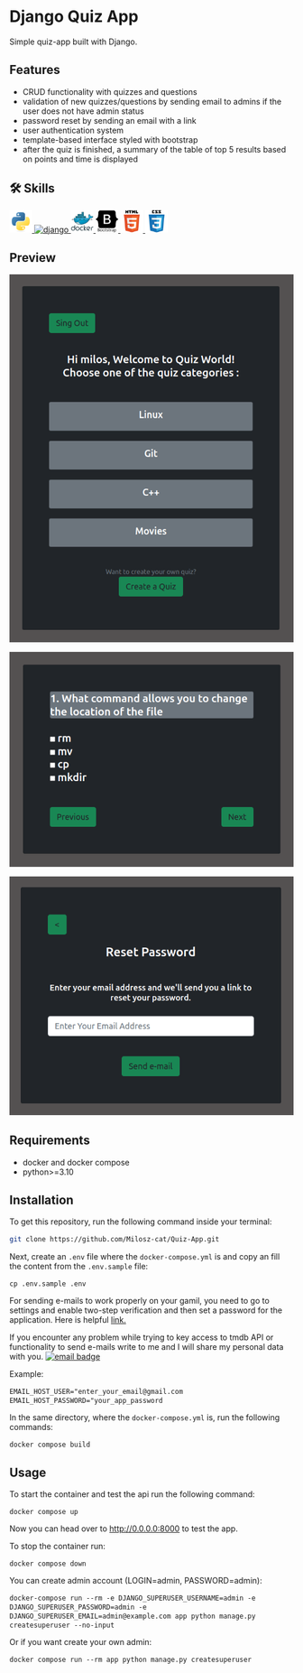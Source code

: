 # Django Quiz App

Simple quiz-app built with Django.

## Features

- CRUD functionality with quizzes and questions
- validation of new quizzes/questions by sending email to admins if the user does not have admin status
- password reset by sending an email with a link
- user authentication system
- template-based interface styled with bootstrap
- after the quiz is finished, a summary of the table of top 5 results based on points and time is displayed

## 🛠 Skills
<p align="left">  
    <a href="https://www.python.org" target="_blank" rel="noreferrer"> <img src="https://raw.githubusercontent.com/devicons/devicon/master/icons/python/python-original.svg" alt="python"             width="40" height="40"/> </a>
    <a href="https://www.djangoproject.com/" target="_blank" rel="noreferrer"> <img src="https://cdn.worldvectorlogo.com/logos/django.svg" alt="django" width="40" height="40"/> </a> 
    <a href="https://www.docker.com/" target="_blank" rel="noreferrer"> <img src="https://raw.githubusercontent.com/devicons/devicon/master/icons/docker/docker-original-wordmark.svg"         alt="docker" width="40" height="40"/> </a>  
    <a href="https://getbootstrap.com" target="_blank" rel="noreferrer"> <img src="https://raw.githubusercontent.com/devicons/devicon/master/icons/bootstrap/bootstrap-plain-wordmark.svg"         alt="bootstrap" width="40" height="40"/> </a>
    <a href="https://www.w3.org/html/" target="_blank" rel="noreferrer"> <img src="https://raw.githubusercontent.com/devicons/devicon/master/icons/html5/html5-original-wordmark.svg"              alt="html5" width="40" height="40"/> </a>
    <a href="https://www.w3schools.com/css/" target="_blank" rel="noreferrer"> <img src="https://raw.githubusercontent.com/devicons/devicon/master/icons/css3/css3-original-wordmark.svg"         alt="css3" width="40" height="40"/> </a>
</p>

## Preview

![App Screenshot](https://github.com/Milosz-cat/Quiz-App/blob/main/screenshots/Screenshot%20from%202023-03-11%2015-59-48.png)

![App Screenshot](https://github.com/Milosz-cat/Quiz-App/blob/main/screenshots/Screenshot%20from%202023-03-11%2016-01-09.png)

![App Screenshot](https://github.com/Milosz-cat/Quiz-App/blob/main/screenshots/Screenshot%20from%202023-03-11%2016-02-23.png)

## Requirements
* docker and docker compose
* python>=3.10

## Installation

To get this repository, run the following command inside your terminal:

```bash
git clone https://github.com/Milosz-cat/Quiz-App.git
```

Next, create an `.env` file where the `docker-compose.yml` is and copy an fill the content from the `.env.sample` file:
```
cp .env.sample .env
```
For sending e-mails to work properly on your gamil, you need to go to settings and enable two-step verification and then set a password for the application. Here is helpful  [link.](https://dev.to/abderrahmanemustapha/how-to-send-email-with-django-and-gmail-in-production-the-right-way-24ab)

If you encounter any problem while trying to key access to tmdb API or functionality to send e-mails write to me and I will share my personal data with you. [![email badge](https://img.shields.io/badge/miloszbochenek20@gmail.com-red?style=flat&logo=gmail&logoColor=white&labelColor=red)](mailto:miloszbochenek20@gmail.com)  


Example:
```env
EMAIL_HOST_USER="enter_your_email@gmail.com
EMAIL_HOST_PASSWORD="your_app_password
```

In the same directory, where the `docker-compose.yml` is, run the following commands:
```
docker compose build
```
## Usage

To start the container and test the api run the following command:
```
docker compose up
```

Now you can head over to http://0.0.0.0:8000 to test the app.


To stop the container run:
```
docker compose down
```

You can create admin account (LOGIN=admin, PASSWORD=admin):
```
docker-compose run --rm -e DJANGO_SUPERUSER_USERNAME=admin -e DJANGO_SUPERUSER_PASSWORD=admin -e DJANGO_SUPERUSER_EMAIL=admin@example.com app python manage.py createsuperuser --no-input
```

Or if you want create your own admin:
```
docker compose run --rm app python manage.py createsuperuser
```
